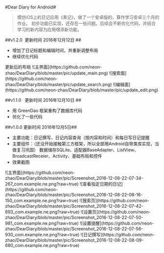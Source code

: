 #Dear Diary for Android#
>模仿iOS上的日记应用《素记》，做了一个安卓版的，算作学习安卓三个月的作业。
初步功能已实现，还存在一些问题。后续会不断优化代码，并结合学习的新内容为应用增添新功能。

##v1.2.0  更新时间 2016年12月12日 ##
* 增加了日记标题和编辑时间，并重新调整布局
* 继续优化代码

<p>更新后的布局
![主界面](https://github.com/neon-zhao/DearDiary/blob/master/pic/update_main.png)
![搜索面](https://github.com/neon-zhao/DearDiary/blob/master/pic/update_search.png)
![编辑面](https://github.com/neon-zhao/DearDiary/blob/master/pic/update_edit.png)
<p/>




##v1.1.0    更新时间 2016年12月10日 ##
* 用 GreenDao 框架重构了数据库代码
* 优化了一些代码  
  
    



##v1.0.0    更新时间 2016年12月5日##
* 主要功能：日记撰写、日记内容查询（按内容和时间）和每日写日记提醒
* 主要组件：（还没开始接触第三方框架，所以全部用Android自带类库实现，当做复习巩固）
数据储存SQLite、适配器BaseAdapter、ListView、BroadcastReceier、Activity、基础布局和控件
* 效果截图
<p>
![主界面](https://github.com/neon-zhao/DearDiary/blob/master/pic/Screenshot_2016-12-08-22-07-34-267_com.example.ne.png?raw=true)
![查看指定日期的日记](https://github.com/neon-zhao/DearDiary/blob/master/pic/Screenshot_2016-12-08-22-08-16-150_com.example.ne.png?raw=true)
![搜索页](https://github.com/neon-zhao/DearDiary/blob/master/pic/Screenshot_2016-12-08-22-07-42-693_com.example.ne.png?raw=true)
![设置页](https://github.com/neon-zhao/DearDiary/blob/master/pic/Screenshot_2016-12-08-22-07-50-981_com.example.ne.png?raw=true)
![设置提醒](https://github.com/neon-zhao/DearDiary/blob/master/pic/Screenshot_2016-12-08-22-07-56-930_com.example.ne.png?raw=true)
![日记撰写](https://github.com/neon-zhao/DearDiary/blob/master/pic/Screenshot_2016-12-08-22-08-09-680_com.example.ne.png?raw=true)
<p/>
